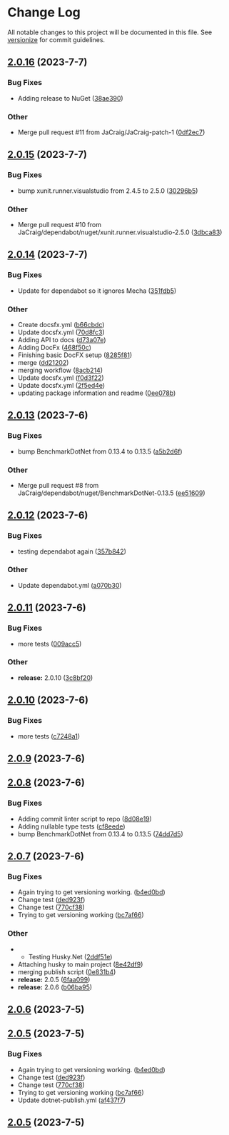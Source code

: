 # Change Log

All notable changes to this project will be documented in this file. See [versionize](https://github.com/versionize/versionize) for commit guidelines.

<a name="2.0.16"></a>
## [2.0.16](https://www.github.com/JaCraig/FastActivator/releases/tag/v2.0.16) (2023-7-7)

### Bug Fixes

* Adding release to NuGet ([38ae390](https://www.github.com/JaCraig/FastActivator/commit/38ae39048f5ab0dc49799567945b6b7f7ce680d2))

### Other

* Merge pull request #11 from JaCraig/JaCraig-patch-1 ([0df2ec7](https://www.github.com/JaCraig/FastActivator/commit/0df2ec71abce760829315da47dc549d115d4df8e))

<a name="2.0.15"></a>
## [2.0.15](https://www.github.com/JaCraig/FastActivator/releases/tag/v2.0.15) (2023-7-7)

### Bug Fixes

* bump xunit.runner.visualstudio from 2.4.5 to 2.5.0 ([30296b5](https://www.github.com/JaCraig/FastActivator/commit/30296b5a9e060b4dded878ebe7c0838daa1eca77))

### Other

* Merge pull request #10 from JaCraig/dependabot/nuget/xunit.runner.visualstudio-2.5.0 ([3dbca83](https://www.github.com/JaCraig/FastActivator/commit/3dbca83cd96e8dda00d2c4833c9cafd7752b8a26))

<a name="2.0.14"></a>
## [2.0.14](https://www.github.com/JaCraig/FastActivator/releases/tag/v2.0.14) (2023-7-7)

### Bug Fixes

* Update for dependabot so it ignores Mecha ([351fdb5](https://www.github.com/JaCraig/FastActivator/commit/351fdb56811c56bf9ddd0803744f991a97987ec7))

### Other

* Create docsfx.yml ([b66cbdc](https://www.github.com/JaCraig/FastActivator/commit/b66cbdc5126dae9807fdfdcb001b1847eb6dd4b6))
* Update docsfx.yml ([70d8fc3](https://www.github.com/JaCraig/FastActivator/commit/70d8fc3232004a545129cea95fee6e82f0fc6eed))
* Adding API to docs ([d73a07e](https://www.github.com/JaCraig/FastActivator/commit/d73a07e8aec3f2bd97fcf46378814d98f5b7776c))
* Adding DocFx ([468f50c](https://www.github.com/JaCraig/FastActivator/commit/468f50cc0e68503b721025e52d21762c404e6ff8))
* Finishing basic DocFX setup ([8285f81](https://www.github.com/JaCraig/FastActivator/commit/8285f818914a10cc3723f19fbab4ecba55ab05da))
* merge ([dd21202](https://www.github.com/JaCraig/FastActivator/commit/dd21202dacac28ccf0e9196d3f797a5d5461d084))
* merging workflow ([8acb214](https://www.github.com/JaCraig/FastActivator/commit/8acb214ad26891954bb7e1e92b075627152b3802))
* Update docsfx.yml ([f0d3f22](https://www.github.com/JaCraig/FastActivator/commit/f0d3f225892c94b5af14bbaa6a340c1d56592bdb))
* Update docsfx.yml ([2f5ed4e](https://www.github.com/JaCraig/FastActivator/commit/2f5ed4ee600dbf21061136220236ebdd6bb40f3f))
* updating package information and readme ([0ee078b](https://www.github.com/JaCraig/FastActivator/commit/0ee078baf21551d865991846b59ce956a41a3ab0))

<a name="2.0.13"></a>
## [2.0.13](https://www.github.com/JaCraig/FastActivator/releases/tag/v2.0.13) (2023-7-6)

### Bug Fixes

* bump BenchmarkDotNet from 0.13.4 to 0.13.5 ([a5b2d6f](https://www.github.com/JaCraig/FastActivator/commit/a5b2d6f751246bdd89e638f11d54937de5612230))

### Other

* Merge pull request #8 from JaCraig/dependabot/nuget/BenchmarkDotNet-0.13.5 ([ee51609](https://www.github.com/JaCraig/FastActivator/commit/ee516098e4b5e26a35c767df9bb5de47d93dfbda))

<a name="2.0.12"></a>
## [2.0.12](https://www.github.com/JaCraig/FastActivator/releases/tag/v2.0.12) (2023-7-6)

### Bug Fixes

* testing dependabot again ([357b842](https://www.github.com/JaCraig/FastActivator/commit/357b8426f924ec3d1dd3f36b90bd93652981ca5b))

### Other

* Update dependabot.yml ([a070b30](https://www.github.com/JaCraig/FastActivator/commit/a070b3051ab54e7f5435c8f6770c98a44343073b))

<a name="2.0.11"></a>
## [2.0.11](https://www.github.com/JaCraig/FastActivator/releases/tag/v2.0.11) (2023-7-6)

### Bug Fixes

* more tests ([009acc5](https://www.github.com/JaCraig/FastActivator/commit/009acc50c922ea33f5c5451a7677bc1435c30c7e))

### Other

* **release:** 2.0.10 ([3c8bf20](https://www.github.com/JaCraig/FastActivator/commit/3c8bf20a5d35925549872bc4be8c6a126edfea9c))

<a name="2.0.10"></a>
## [2.0.10](https://www.github.com/JaCraig/FastActivator/releases/tag/v2.0.10) (2023-7-6)

### Bug Fixes

* more tests ([c7248a1](https://www.github.com/JaCraig/FastActivator/commit/c7248a143e0a87e6be4d68d074b8de991420c3f2))

<a name="2.0.9"></a>
## [2.0.9](https://www.github.com/JaCraig/FastActivator/releases/tag/v2.0.9) (2023-7-6)

<a name="2.0.8"></a>
## [2.0.8](https://www.github.com/JaCraig/FastActivator/releases/tag/v2.0.8) (2023-7-6)

### Bug Fixes

* Adding commit linter script to repo ([8d08e19](https://www.github.com/JaCraig/FastActivator/commit/8d08e19c6b012c3d309bda89e68a77c48df3fdcc))
* Adding nullable type tests ([cf8eede](https://www.github.com/JaCraig/FastActivator/commit/cf8eedef163b900ae4fdd44b5917294935e1ec17))
* bump BenchmarkDotNet from 0.13.4 to 0.13.5 ([74dd7d5](https://www.github.com/JaCraig/FastActivator/commit/74dd7d5fba690b3fb40316003d0b5927ed57a93a))

<a name="2.0.7"></a>
## [2.0.7](https://www.github.com/JaCraig/FastActivator/releases/tag/v2.0.7) (2023-7-6)

### Bug Fixes

* Again trying to get versioning working. ([b4ed0bd](https://www.github.com/JaCraig/FastActivator/commit/b4ed0bd874e45b5d2bf7135314c12eb5865ebc8d))
* Change test ([ded923f](https://www.github.com/JaCraig/FastActivator/commit/ded923fc3df0b302323d1902350490840bbcd33f))
* Change test ([770cf38](https://www.github.com/JaCraig/FastActivator/commit/770cf385c6d266f7eddc4bee1282786ed3a9fdff))
* Trying to get versioning working ([bc7af66](https://www.github.com/JaCraig/FastActivator/commit/bc7af66f40c55c294594280a88076205f9bab7c4))

### Other

* - Testing Husky.Net ([2ddf51e](https://www.github.com/JaCraig/FastActivator/commit/2ddf51e28532f13ba52318cbed3f88ab08b3315a))
* Attaching husky to main project ([8e42df9](https://www.github.com/JaCraig/FastActivator/commit/8e42df97c5b7603c3f855d151fee90ff834ed729))
* merging publish script ([0e831b4](https://www.github.com/JaCraig/FastActivator/commit/0e831b48c8ead780ca4c2d989cf16815b16ace7d))
* **release:** 2.0.5 ([6faa099](https://www.github.com/JaCraig/FastActivator/commit/6faa099b337aa25d79317c76d65243728fec98d7))
* **release:** 2.0.6 ([b06ba95](https://www.github.com/JaCraig/FastActivator/commit/b06ba95f9d251dfbcf903cdcb866b445741b5860))

<a name="2.0.6"></a>
## [2.0.6](https://www.github.com/JaCraig/FastActivator/releases/tag/v2.0.6) (2023-7-5)

<a name="2.0.5"></a>
## [2.0.5](https://www.github.com/JaCraig/FastActivator/releases/tag/v2.0.5) (2023-7-5)

### Bug Fixes

* Again trying to get versioning working. ([b4ed0bd](https://www.github.com/JaCraig/FastActivator/commit/b4ed0bd874e45b5d2bf7135314c12eb5865ebc8d))
* Change test ([ded923f](https://www.github.com/JaCraig/FastActivator/commit/ded923fc3df0b302323d1902350490840bbcd33f))
* Change test ([770cf38](https://www.github.com/JaCraig/FastActivator/commit/770cf385c6d266f7eddc4bee1282786ed3a9fdff))
* Trying to get versioning working ([bc7af66](https://www.github.com/JaCraig/FastActivator/commit/bc7af66f40c55c294594280a88076205f9bab7c4))
* Update dotnet-publish.yml ([af437f7](https://www.github.com/JaCraig/FastActivator/commit/af437f7b8e821636492ce02ac3cce334afc62d1c))

<a name="2.0.5"></a>
## [2.0.5](https://www.github.com/JaCraig/FastActivator/releases/tag/v2.0.5) (2023-7-5)


